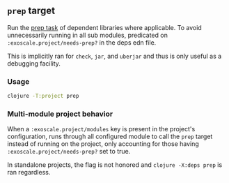 ## `prep` target

Run the [prep task](https://clojure.org/guides/deps_and_cli#prep_libs) of dependent libraries where applicable.
To avoid unnecessarily running in all sub modules, predicated
on `:exoscale.project/needs-prep?` in the deps edn file.

This is implicitly ran for `check`, `jar`, and `uberjar` and thus is only useful
as a debugging facility.

### Usage

```bash
clojure -T:project prep
```

### Multi-module project behavior

When a `:exoscale.project/modules` key is present in the project's
configuration, runs through all configured module to call the
`prep` target instead of running on the project, only accounting
for those having `:exoscale.project/needs-prep?` set to true.

In standalone projects, the flag is not honored and `clojure -X:deps prep`
is ran regardless.
